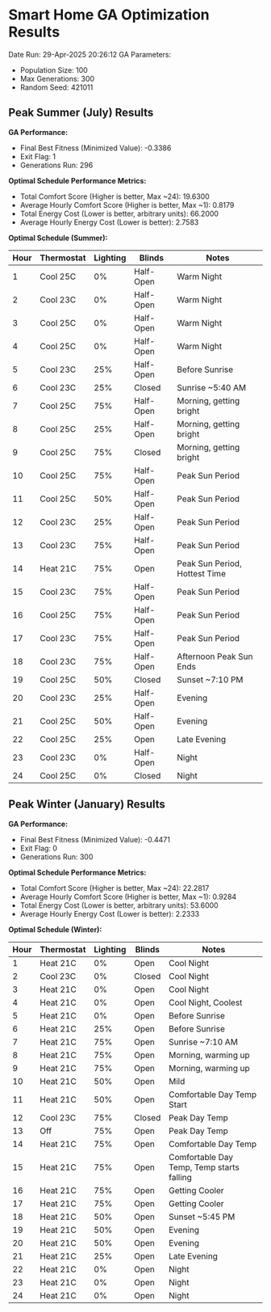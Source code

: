 # Smart Home GA Optimization Results

Date Run: 29-Apr-2025 20:26:12
GA Parameters:
- Population Size: 100
- Max Generations: 300
- Random Seed: 421011

## Peak Summer (July) Results

**GA Performance:**
- Final Best Fitness (Minimized Value): -0.3386
- Exit Flag: 1
- Generations Run: 296

**Optimal Schedule Performance Metrics:**
- Total Comfort Score (Higher is better, Max ~24): 19.6300
- Average Hourly Comfort Score (Higher is better, Max ~1): 0.8179
- Total Energy Cost (Lower is better, arbitrary units): 66.2000
- Average Hourly Energy Cost (Lower is better): 2.7583

**Optimal Schedule (Summer):**

| Hour | Thermostat | Lighting | Blinds | Notes |
|------|------------|----------|--------|-------|
| 1 | Cool 25C | 0% | Half-Open | Warm Night |
| 2 | Cool 23C | 0% | Half-Open | Warm Night |
| 3 | Cool 25C | 0% | Half-Open | Warm Night |
| 4 | Cool 25C | 0% | Half-Open | Warm Night |
| 5 | Cool 23C | 25% | Half-Open | Before Sunrise |
| 6 | Cool 23C | 25% | Closed | Sunrise ~5:40 AM |
| 7 | Cool 25C | 75% | Half-Open | Morning, getting bright |
| 8 | Cool 25C | 25% | Half-Open | Morning, getting bright |
| 9 | Cool 25C | 75% | Closed | Morning, getting bright |
| 10 | Cool 25C | 75% | Half-Open | Peak Sun Period |
| 11 | Cool 25C | 50% | Half-Open | Peak Sun Period |
| 12 | Cool 23C | 25% | Half-Open | Peak Sun Period |
| 13 | Cool 23C | 75% | Half-Open | Peak Sun Period |
| 14 | Heat 21C | 75% | Open | Peak Sun Period, Hottest Time |
| 15 | Cool 23C | 75% | Half-Open | Peak Sun Period |
| 16 | Cool 25C | 75% | Half-Open | Peak Sun Period |
| 17 | Cool 23C | 75% | Half-Open | Peak Sun Period |
| 18 | Cool 23C | 75% | Half-Open | Afternoon Peak Sun Ends |
| 19 | Cool 25C | 50% | Closed | Sunset ~7:10 PM |
| 20 | Cool 23C | 25% | Half-Open | Evening |
| 21 | Cool 25C | 50% | Half-Open | Evening |
| 22 | Cool 25C | 25% | Open | Late Evening |
| 23 | Cool 23C | 0% | Half-Open | Night |
| 24 | Cool 25C | 0% | Closed | Night |

## Peak Winter (January) Results

**GA Performance:**
- Final Best Fitness (Minimized Value): -0.4471
- Exit Flag: 0
- Generations Run: 300

**Optimal Schedule Performance Metrics:**
- Total Comfort Score (Higher is better, Max ~24): 22.2817
- Average Hourly Comfort Score (Higher is better, Max ~1): 0.9284
- Total Energy Cost (Lower is better, arbitrary units): 53.6000
- Average Hourly Energy Cost (Lower is better): 2.2333

**Optimal Schedule (Winter):**

| Hour | Thermostat | Lighting | Blinds | Notes |
|------|------------|----------|--------|-------|
| 1 | Heat 21C | 0% | Open | Cool Night |
| 2 | Cool 23C | 0% | Closed | Cool Night |
| 3 | Heat 21C | 0% | Open | Cool Night |
| 4 | Heat 21C | 0% | Open | Cool Night, Coolest |
| 5 | Heat 21C | 0% | Open | Before Sunrise |
| 6 | Heat 21C | 25% | Open | Before Sunrise |
| 7 | Heat 21C | 75% | Open | Sunrise ~7:10 AM |
| 8 | Heat 21C | 75% | Open | Morning, warming up |
| 9 | Heat 21C | 75% | Open | Morning, warming up |
| 10 | Heat 21C | 50% | Open | Mild |
| 11 | Heat 21C | 50% | Open | Comfortable Day Temp Start |
| 12 | Cool 23C | 75% | Closed | Peak Day Temp |
| 13 | Off | 75% | Open | Peak Day Temp |
| 14 | Heat 21C | 75% | Open | Comfortable Day Temp |
| 15 | Heat 21C | 75% | Open | Comfortable Day Temp, Temp starts falling |
| 16 | Heat 21C | 75% | Open | Getting Cooler |
| 17 | Heat 21C | 75% | Open | Getting Cooler |
| 18 | Heat 21C | 50% | Open | Sunset ~5:45 PM |
| 19 | Heat 21C | 50% | Open | Evening |
| 20 | Heat 21C | 50% | Open | Evening |
| 21 | Heat 21C | 25% | Open | Late Evening |
| 22 | Heat 21C | 0% | Open | Night |
| 23 | Heat 21C | 0% | Open | Night |
| 24 | Heat 21C | 0% | Open | Night |

